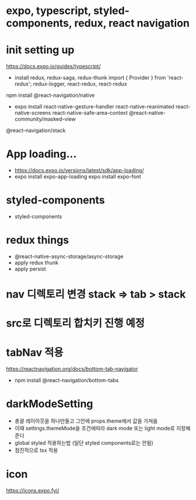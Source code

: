# expo, typescript, styled-components, redux, react navigation

# init setting up

https://docs.expo.io/guides/typescript/

- install redux, redux-saga, redux-thunk
  import { Provider } from 'react-redux';
  redux-logger, react-redux, react-redux

npm install @react-navigation/native

- expo install react-native-gesture-handler react-native-reanimated react-native-screens react-native-safe-area-context @react-native-community/masked-view

@react-navigation/stack

# App loading...

- https://docs.expo.io/versions/latest/sdk/app-loading/
- expo install expo-app-loading
  expo install expo-font

# styled-components

- styled-components

# redux things

- @react-native-async-storage/async-storage
  <!-- for react native redux async storage -->
- apply redux thunk
- apply persist

# nav 디렉토리 변경 stack => tab > stack

# src로 디렉토리 합치키 진행 예정

# tabNav 적용

https://reactnavigation.org/docs/bottom-tab-navigator

- npm install @react-navigation/bottom-tabs

# darkModeSetting

- 총괄 레이아웃을 하나만들고 그안에 props.theme에서 값을 가져옴
- 이때 settings.themeMode을 조건에따라 dark mode 또는 light mode로 지정해준다
- global styled 적용하는법 (일단 styled components로는 안됨)
- 점진적으로 tsx 적용

# icon

https://icons.expo.fyi/
